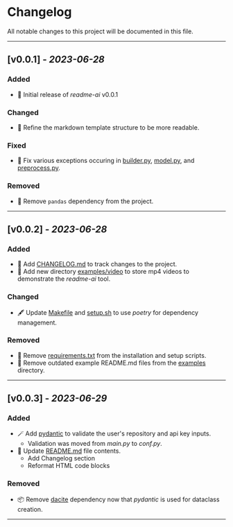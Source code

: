 <!--
## [Unreleased]
### Added
### Changed
### Deprecated
### Removed
### Fixed
### Security
-->

# Changelog

All notable changes to this project will be documented in this file.

---

## [v0.0.1] - *2023-06-28*

### Added
- 📍 Initial release of *readme-ai* v0.0.1
### Changed

- 📜 Refine the markdown template structure to be more readable.
### Fixed

- 🔩 Fix various exceptions occuring in [builder.py](./src/builder.py), [model.py](./src/model.py), and [preprocess.py](./src/preprocess.py).

### Removed

- 🐼 Remove `pandas` dependency from the project.

---

## [v0.0.2] - *2023-06-28*

### Added

- 📃 Add [CHANGELOG.md](./CHANGELOG.md) to track changes to the project.
- 📼 Add new directory [examples/video](./examples/video) to store mp4 videos to demonstrate the *readme-ai* tool.

### Changed

- 🖋 Update [Makefile](./Makefile) and [setup.sh](./setup/setup.sh) to use *poetry* for dependency management.

### Removed

- 🔧 Remove [requirements.txt](./requirements.txt) from the installation and setup scripts.
- 📄 Remove outdated example README.md files from the [examples](./examples) directory.

---

## [v0.0.3] - *2023-06-29*

### Added

- 🪄 Add [pydantic](https://pydantic-docs.helpmanual.io/) to validate the user's repository and api key inputs.
  - Validation was moved from *main.py* to *conf.py*.
- 📖 Update [README.md](./README.md) file contents.
  - Add Changelog section
  - Reformat HTML code blocks

### Removed

- 📦 Remove [dacite](https://dacite.readthedocs.io/en/stable/) dependency now that *pydantic* is used for dataclass creation.

---
